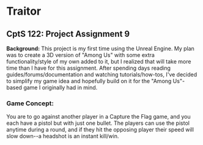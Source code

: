 # Traitor
## CptS 122: Project Assignment 9
**Background:** This project is my first time using the Unreal Engine. My plan was to create a 3D version of "Among Us" with some extra functionality/style of my own added to it,
but I realized that will take more time than I have for this assignment. After spending days reading guides/forums/documentation and watching tutorials/how-tos, I've decided
to simplify my game idea and hopefully build on it for the "Among Us"-based game I originally had in mind. 

### Game Concept:

You are to go against another player in a Capture the Flag game, and you each have a pistol but with just one bullet. The players can use the pistol anytime during a round, and if
they hit the opposing player their speed will slow down--a headshot is an instant kill/win. 
